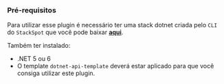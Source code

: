### **Pré-requisitos**
Para utilizar esse plugin é necessário ter uma stack dotnet criada pelo `CLI` do `StackSpot` que você pode baixar [**aqui**](https://stackspot.com/).

Também ter instalado:  
- .NET 5 ou 6 
- O template `dotnet-api-template` deverá estar aplicado para que você consiga utilizar este plugin.
